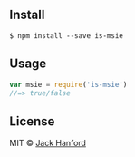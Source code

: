 ## Install

```
$ npm install --save is-msie
```


## Usage

```js
var msie = require('is-msie')
//=> true/false
```


## License

MIT © [Jack Hanford](http://jackhanford.com)
